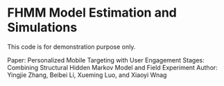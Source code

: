 # FHMM Model Estimation and Simulations
This code is for demonstration purpose only.

Paper: Personalized Mobile Targeting with User Engagement Stages: Combining Structural Hidden Markov Model and Field Experiment
Author: Yingjie Zhang, Beibei Li, Xueming Luo, and Xiaoyi Wnag
